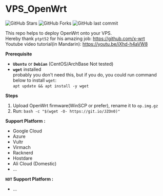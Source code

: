 # VPS_OpenWrt
![GitHub Stars](https://img.shields.io/github/stars/esirplayground/VPS_OpenWrt.svg?style=flat&logo=appveyor&label=Stars&logo=github)
![GitHub Forks](https://img.shields.io/github/forks/esirplayground/VPS_OpenWrt.svg?style=flat&logo=appveyor&label=Forks&logo=github)
![GitHub last commit](https://img.shields.io/github/last-commit/esirplayground/VPS_OpenWrt?label=Latest%20Commit&logo=github)

This repo helps to deploy OpenWrt onto your VPS.<br>
Hereby thank `ptpt52` for his amazing job: https://github.com/x-wrt<br>
Youtube video tutorial(in Mandarin): https://youtu.be/iXhd-h4aVW8

**Prerequisite**
 - **`Ubuntu`** or **`Debian`** (CentOS/ArchBase Not tested)
 - **`wget`** installed<br>
   probably you don't need this, but if you do, you could run command below to install `wget`:<br>
   `apt update && apt install -y wget` 

**Steps**

1.  Upload OpenWrt firmware(WinSCP or prefer), rename it to `op.img.gz` 
2.  Run: `bash -c "$(wget -O- https://git.io/JZOn0)"`
 
**Support Platform :**
- Google Cloud
- Azure
- Vultr
- Virmach
- Racknerd
- Hostdare
- Ali Cloud (Domestic)
- ...

**`NOT` Support Platform :**
- ...
